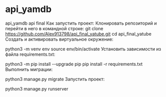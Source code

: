 # api_yamdb
api_yamdb
api final
Как запустить проект:
Клонировать репозиторий и перейти в него в командной строке:
git clone https://github.com/Alex913798/api_final_yatube.git
cd api_final_yatube
Cоздать и активировать виртуальное окружение:

python3 -m venv env
source env/bin/activate
Установить зависимости из файла requirements.txt:

python3 -m pip install --upgrade pip
pip install -r requirements.txt
Выполнить миграции:

python3 manage.py migrate
Запустить проект:

python3 manage.py runserver